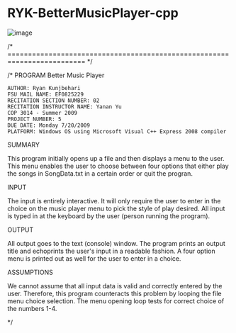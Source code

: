 # RYK-BetterMusicPlayer-cpp
![image](https://github.com/user-attachments/assets/4c4dc454-cfac-4cd4-9937-52c39c8911e4)

/* ========================================================================= */

/*	PROGRAM Better Music Player

    AUTHOR: Ryan Kunjbehari
    FSU MAIL NAME: EF0825229
    RECITATION SECTION NUMBER: 02
    RECITATION INSTRUCTOR NAME: Yanan Yu
    COP 3014 - Summer 2009
    PROJECT NUMBER: 5
    DUE DATE: Monday 7/20/2009
    PLATFORM: Windows OS using Microsoft Visual C++ Express 2008 compiler

SUMMARY

This program initially opens up a file and then displays a menu to the user. 
This menu enables the user to choose between four options that either play
the songs in SongData.txt in a certain order or quit the progran.

INPUT

The input is entirely interactive.  It will only require the user to 
enter in the choice on the music player menu to pick the style of play 
desired.  All input is typed in at the keyboard by the user 
(person running the program). 

OUTPUT

All output goes to the text (console) window.  The program prints an output 
title and echoprints the user's input in a readable fashion.  A four option 
menu is printed out as well for the user to enter in a choice.

ASSUMPTIONS

We cannot assume that all input data is valid and correctly entered by the 
user.  Therefore, this program counteracts this problem by looping the file 
menu choice selection.  The menu opening loop tests for correct choice of the 
numbers 1-4.

*/

